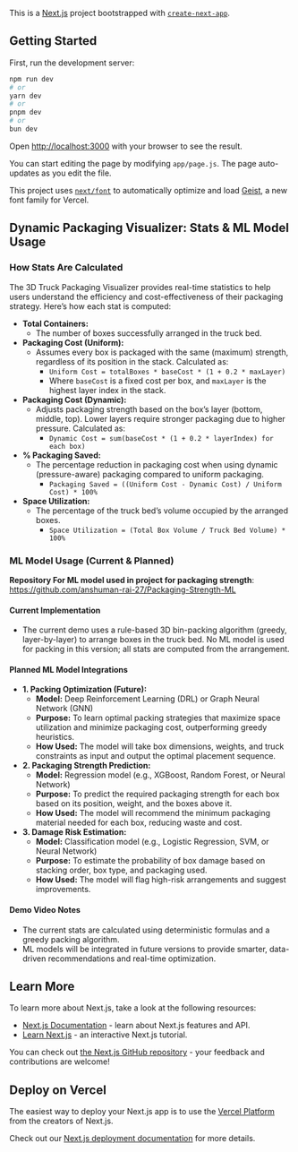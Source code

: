 This is a [Next.js](https://nextjs.org) project bootstrapped with [`create-next-app`](https://github.com/vercel/next.js/tree/canary/packages/create-next-app).
## Getting Started

First, run the development server:

```bash
npm run dev
# or
yarn dev
# or
pnpm dev
# or
bun dev
```


Open [http://localhost:3000](http://localhost:3000) with your browser to see the result.

You can start editing the page by modifying `app/page.js`. The page auto-updates as you edit the file.

This project uses [`next/font`](https://nextjs.org/docs/app/building-your-application/optimizing/fonts) to automatically optimize and load [Geist](https://vercel.com/font), a new font family for Vercel.

## Dynamic Packaging Visualizer: Stats & ML Model Usage

### How Stats Are Calculated

The 3D Truck Packaging Visualizer provides real-time statistics to help users understand the efficiency and cost-effectiveness of their packaging strategy. Here’s how each stat is computed:

- **Total Containers:**
  - The number of boxes successfully arranged in the truck bed.
- **Packaging Cost (Uniform):**
  - Assumes every box is packaged with the same (maximum) strength, regardless of its position in the stack. Calculated as:
    - `Uniform Cost = totalBoxes * baseCost * (1 + 0.2 * maxLayer)`
    - Where `baseCost` is a fixed cost per box, and `maxLayer` is the highest layer index in the stack.
- **Packaging Cost (Dynamic):**
  - Adjusts packaging strength based on the box’s layer (bottom, middle, top). Lower layers require stronger packaging due to higher pressure. Calculated as:
    - `Dynamic Cost = sum(baseCost * (1 + 0.2 * layerIndex) for each box)`
- **% Packaging Saved:**
  - The percentage reduction in packaging cost when using dynamic (pressure-aware) packaging compared to uniform packaging.
    - `Packaging Saved = ((Uniform Cost - Dynamic Cost) / Uniform Cost) * 100%`
- **Space Utilization:**
  - The percentage of the truck bed’s volume occupied by the arranged boxes.
    - `Space Utilization = (Total Box Volume / Truck Bed Volume) * 100%`

### ML Model Usage (Current & Planned)

**Repository For ML model used in project for packaging strength**: https://github.com/anshuman-rai-27/Packaging-Strength-ML

#### Current Implementation
- The current demo uses a rule-based 3D bin-packing algorithm (greedy, layer-by-layer) to arrange boxes in the truck bed. No ML model is used for packing in this version; all stats are computed from the arrangement.

#### Planned ML Model Integrations
- **1. Packing Optimization (Future):**
  - **Model:** Deep Reinforcement Learning (DRL) or Graph Neural Network (GNN)
  - **Purpose:** To learn optimal packing strategies that maximize space utilization and minimize packaging cost, outperforming greedy heuristics.
  - **How Used:** The model will take box dimensions, weights, and truck constraints as input and output the optimal placement sequence.
- **2. Packaging Strength Prediction:**
  - **Model:** Regression model (e.g., XGBoost, Random Forest, or Neural Network)
  - **Purpose:** To predict the required packaging strength for each box based on its position, weight, and the boxes above it.
  - **How Used:** The model will recommend the minimum packaging material needed for each box, reducing waste and cost.
- **3. Damage Risk Estimation:**
  - **Model:** Classification model (e.g., Logistic Regression, SVM, or Neural Network)
  - **Purpose:** To estimate the probability of box damage based on stacking order, box type, and packaging used.
  - **How Used:** The model will flag high-risk arrangements and suggest improvements.

#### Demo Video Notes
- The current stats are calculated using deterministic formulas and a greedy packing algorithm.
- ML models will be integrated in future versions to provide smarter, data-driven recommendations and real-time optimization.

## Learn More

To learn more about Next.js, take a look at the following resources:

- [Next.js Documentation](https://nextjs.org/docs) - learn about Next.js features and API.
- [Learn Next.js](https://nextjs.org/learn) - an interactive Next.js tutorial.

You can check out [the Next.js GitHub repository](https://github.com/vercel/next.js) - your feedback and contributions are welcome!

## Deploy on Vercel

The easiest way to deploy your Next.js app is to use the [Vercel Platform](https://vercel.com/new?utm_medium=default-template&filter=next.js&utm_source=create-next-app&utm_campaign=create-next-app-readme) from the creators of Next.js.

Check out our [Next.js deployment documentation](https://nextjs.org/docs/app/building-your-application/deploying) for more details.
